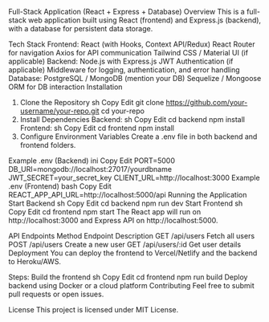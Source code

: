 Full-Stack Application (React + Express + Database)
Overview
This is a full-stack web application built using React (frontend) and Express.js (backend), with a database for persistent data storage.

Tech Stack
Frontend:
React (with Hooks, Context API/Redux)
React Router for navigation
Axios for API communication
Tailwind CSS / Material UI (if applicable)
Backend:
Node.js with Express.js
JWT Authentication (if applicable)
Middleware for logging, authentication, and error handling
Database:
PostgreSQL / MongoDB (mention your DB)
Sequelize / Mongoose ORM for DB interaction
Installation
1. Clone the Repository
sh
Copy
Edit
git clone https://github.com/your-username/your-repo.git
cd your-repo
2. Install Dependencies
Backend:
sh
Copy
Edit
cd backend
npm install
Frontend:
sh
Copy
Edit
cd frontend
npm install
3. Configure Environment Variables
Create a .env file in both backend and frontend folders.

Example .env (Backend)
ini
Copy
Edit
PORT=5000
DB_URI=mongodb://localhost:27017/yourdbname
JWT_SECRET=your_secret_key
CLIENT_URL=http://localhost:3000
Example .env (Frontend)
bash
Copy
Edit
REACT_APP_API_URL=http://localhost:5000/api
Running the Application
Start Backend
sh
Copy
Edit
cd backend
npm run dev
Start Frontend
sh
Copy
Edit
cd frontend
npm start
The React app will run on http://localhost:3000 and Express API on http://localhost:5000.

API Endpoints
Method	Endpoint	Description
GET	/api/users	Fetch all users
POST	/api/users	Create a new user
GET	/api/users/:id	Get user details
Deployment
You can deploy the frontend to Vercel/Netlify and the backend to Heroku/AWS.

Steps:
Build the frontend
sh
Copy
Edit
cd frontend
npm run build
Deploy backend using Docker or a cloud platform
Contributing
Feel free to submit pull requests or open issues.

License
This project is licensed under MIT License.
